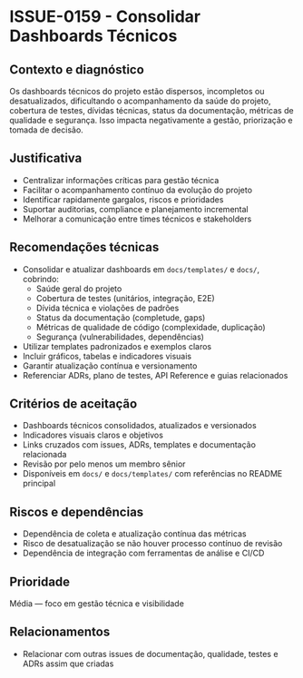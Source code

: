 # ISSUE-0159 - Consolidar Dashboards Técnicos

## Contexto e diagnóstico

Os dashboards técnicos do projeto estão dispersos, incompletos ou desatualizados, dificultando o acompanhamento da saúde do projeto, cobertura de testes, dívidas técnicas, status da documentação, métricas de qualidade e segurança. Isso impacta negativamente a gestão, priorização e tomada de decisão.

## Justificativa

- Centralizar informações críticas para gestão técnica
- Facilitar o acompanhamento contínuo da evolução do projeto
- Identificar rapidamente gargalos, riscos e prioridades
- Suportar auditorias, compliance e planejamento incremental
- Melhorar a comunicação entre times técnicos e stakeholders

## Recomendações técnicas

- Consolidar e atualizar dashboards em `docs/templates/` e `docs/`, cobrindo:
  - Saúde geral do projeto
  - Cobertura de testes (unitários, integração, E2E)
  - Dívida técnica e violações de padrões
  - Status da documentação (completude, gaps)
  - Métricas de qualidade de código (complexidade, duplicação)
  - Segurança (vulnerabilidades, dependências)
- Utilizar templates padronizados e exemplos claros
- Incluir gráficos, tabelas e indicadores visuais
- Garantir atualização contínua e versionamento
- Referenciar ADRs, plano de testes, API Reference e guias relacionados

## Critérios de aceitação

- Dashboards técnicos consolidados, atualizados e versionados
- Indicadores visuais claros e objetivos
- Links cruzados com issues, ADRs, templates e documentação relacionada
- Revisão por pelo menos um membro sênior
- Disponíveis em `docs/` e `docs/templates/` com referências no README principal

## Riscos e dependências

- Dependência de coleta e atualização contínua das métricas
- Risco de desatualização se não houver processo contínuo de revisão
- Dependência de integração com ferramentas de análise e CI/CD

## Prioridade

Média — foco em gestão técnica e visibilidade

## Relacionamentos

- Relacionar com outras issues de documentação, qualidade, testes e ADRs assim que criadas